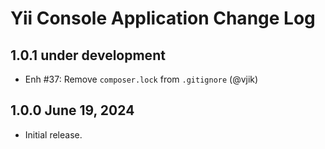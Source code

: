# Yii Console Application Change Log

## 1.0.1 under development

- Enh #37: Remove `composer.lock` from `.gitignore` (@vjik) 

## 1.0.0 June 19, 2024

- Initial release.

